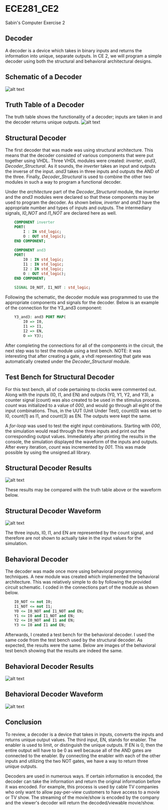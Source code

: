 ECE281_CE2
==========

Sabin's Computer Exercise 2

## Decoder
A decoder is a device which takes in binary inputs and returns the information into unique, separate outputs.  In CE 2, we will program a simple decoder using both the structural and behavioral architectural designs.

## Schematic of a Decoder
![alt text](https://raw2.github.com/sabinpark/ECE281_CE2/master/Decoder%20Schematic.png "Decoder Schematic")

## Truth Table of a Decoder
The truth table shows the functionality of a decoder; inputs are taken in and the decoder returns unique outputs.
![alt text](https://raw2.github.com/sabinpark/ECE281_CE2/master/Decoder%20Truth%20Table.PNG "Decoder Truth Table")

## Structural Decoder
The first decoder that was made was using structural architecture.  This means that the decoder consisted of various components that were put together using VHDL.  Three VHDL modules were created: *inverter*, *and3*, *Decoder_Structural*.  As it sounds, the *inverter* takes an input and outputs the inverse of the input.  *and3* takes in three inputs and outputs the AND of the three.  Finally, *Decoder_Structural* is used to combine the other two modules in such a way to program a functional decoder.

Under the *architecture* part of the *Decoder_Structural* module, the *inverter* and the *and3* modules were declared so that these components may be used to program the decoder.  As shown below, *inverter* and *and3* have the appropriate number and types of inputs and outputs.  The intermediary signals, *I0_NOT* and *I1_NOT* are declared here as well.

```vhdl
	COMPONENT inverter
	PORT(
		I : IN std_logic;
		O : OUT std_logic);
	END COMPONENT;
	
	COMPONENT and3
	PORT(
		I0 : IN std_logic;
		I1 : IN std_logic;
		I2 : IN std_logic;
		O : OUT std_logic);
	END COMPONENT;
	
	SIGNAL I0_NOT, I1_NOT : std_logic;
```

Following the schematic, the decoder module was programmed to use the appropriate components and signals for the decoder.  Below is an example of the connection for the Y3_and3 component:

```vhdl
	Y3_and3: and3 PORT MAP(
		I0 => I0,
		I1 => I1,
		I2 => EN,
		O => Y3);
```

After completing the connections for all of the components in the circuit, the next step was to test the module using a test bench.  NOTE: it was interesting that after creating a gate, a vhdl representing that gate was automatically created under the *Decoder_Structural* module.

## Test Bench for Structural Decoder
For this test bench, all of code pertaining to clocks were commented out.  Along with the inputs (I0, I1, and EN) and outputs (Y0, Y1, Y2, and Y3), a counter signal (count) was also created to be used in the stimulus process.  *count* was initialized to a value of *000*, and would go through all eight of the input combinations.  Thus, in the UUT (Unit Under Test), count(0) was set to I0, count(1) as I1, and count(3) as EN.  The outputs were kept the same.

A *for-loop* was used to test the eight input combinations.  Starting with *000*, the simulation would read through the three inputs and print out the corresponding output values.  Immediately after printing the results in the console, the simulation displayed the waveform of the inputs and outputs.  After every iteration, *count* was incremented by *001*.  This was made possible by using the unsigned.all library.  

## Structural Decoder Results
![alt text](https://raw2.github.com/sabinpark/ECE281_CE2/master/Decoder_Structural%20Simulation%20Results.PNG "Structural Decoder Results")

These results may be compared with the truth table above or the waveform below.

## Structural Decoder Waveform
![alt text](https://raw2.github.com/sabinpark/ECE281_CE2/master/Decoder_Structural%20Simulation%20Waveform.PNG "Structural Decoder Waveform")

The three inputs, I0, I1, and EN are represented by the count signal, and therefore are not shown to actually take in the input values for the simulation.

## Behavioral Decoder
The decoder was made once more using behavioral programming techniques.  A new module was created which implemented the behavioral architecture.  This was relatively simple to do by following the provided circuit schematic.  I coded in the connections part of the module as shown below.

```vhdl
	I0_NOT <= not I0;
	I1_NOT <= not I1;
	Y0 <= I0_NOT and I1_NOT and EN;
	Y1 <= I0 and I1_NOT and EN;
	Y2 <= I0_NOT and I1 and EN;
	Y3 <= I0 and I1 and EN;
```

Afterwards, I created a test bench for the behavioral decoder.  I used the same code from the test bench used by the structural decoder.  As expected, the results were the same.  Below are images of the behavioral test bench showing that the results are indeed the same.

## Behavioral Decoder Results
![alt text](https://raw2.github.com/sabinpark/ECE281_CE2/master/Decoder_Behavioral%20Simulation%20Results.PNG "Behavioral Decoder Results")

## Behavioral Decoder Waveform
![alt text](https://raw2.github.com/sabinpark/ECE281_CE2/master/Decoder_Behavioral%20Simulation%20Waveform.PNG "Behavioral Decoder Waveform")

## Conclusion
To review, a decoder is a device that takes in inputs, converts the inputs and returns unique output values.  The third input, EN, stands for enabler.  The enabler is used to limit, or distinguish the unique outputs.  If EN is 0, then the entire output will have to be 0 as well because all of the AND gates are connected to the enabler.  By connecting the enabler with each of the other inputs and utilizing the two NOT gates, we have a way to return three unique outputs.

Decoders are used in numerous ways.  If certain information is encoded, the decoder can take the information and return the original information before it was encoded.  For example, this process is used by cable TV companies who only want to allow pay-per-view customers to have access to a movie or TV show.  The streaming of the movie/show is encoded by the company and the viewer's decoder will return the decoded/viewable movie/show.
